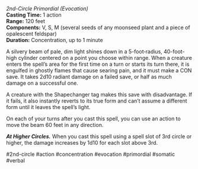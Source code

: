 *2nd-Circle Primordial (Evocation)*  
**Casting Time:** 1 action  
**Range:** 120 feet  
**Components:** V, S, M (several seeds of any moonseed plant and a piece of opalescent feldspar)  
**Duration:** Concentration, up to 1 minute

A silvery beam of pale, dim light shines down in a 5-foot‑radius, 40-foot-high cylinder centered on a point you choose within range. When a creature enters the spell’s area for the first time on a turn or starts its turn there, it is engulfed in ghostly flames that cause searing pain, and it must make a CON save. It takes 2d10 radiant damage on a failed save, or half as much damage on a successful one.

A creature with the Shapechanger tag makes this save with disadvantage. If it fails, it also instantly reverts to its true form and can’t assume a different form until it leaves the spell’s light.

On each of your turns after you cast this spell, you can use an action to move the beam 60 feet in any direction.

***At Higher Circles.*** When you cast this spell using a spell slot of 3rd circle or higher, the damage increases by 1d10 for each slot above 3rd.

#2nd-circle #action #concentration #evocation #primordial #somatic #verbal
